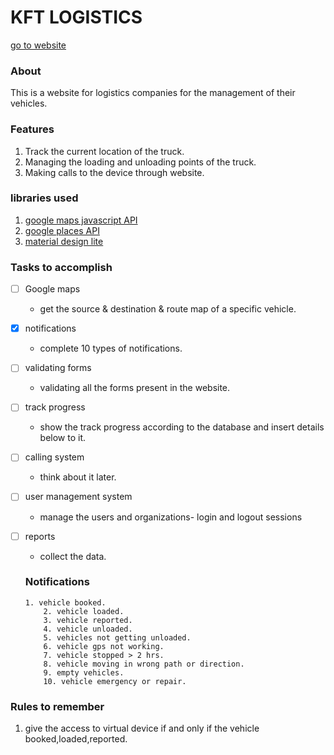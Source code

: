 # KFT LOGISTICS
[go to website](http://www.kft.cu.cc)

### About
This is a website for logistics companies for the management of their vehicles.

### Features
1. Track the current location of the truck.
2. Managing the loading and unloading points of the truck.
3. Making calls to the device through website.

  
### libraries used
1. [google maps javascript API](https://developers.google.com/maps/documentation/javascript/)
2. [google places API](https://developers.google.com/places/)
3. [material design lite](https://getmdl.io)


### Tasks to accomplish
- [ ] Google maps
   * get the source & destination & route map of a specific vehicle.
- [x] notifications
   * complete 10 types of notifications.
- [ ] validating forms
   * validating all the forms present in the website.
- [ ] track progress
   * show the track progress according to the database and insert details below to it.
- [ ] calling system
   * think about it later.
- [ ] user management system
   * manage the users and organizations- login and logout sessions
- [ ] reports
   * collect the data.
   
   ### Notifications
  
   ``` 
   1. vehicle booked.
       2. vehicle loaded.
       3. vehicle reported.
       4. vehicle unloaded.
       5. vehicles not getting unloaded.
       6. vehicle gps not working.
       7. vehicle stopped > 2 hrs.
       8. vehicle moving in wrong path or direction.
       9. empty vehicles.
       10. vehicle emergency or repair.
    ```
   
   
### Rules to remember
1. give the access to virtual device if and only if the vehicle booked,loaded,reported.




